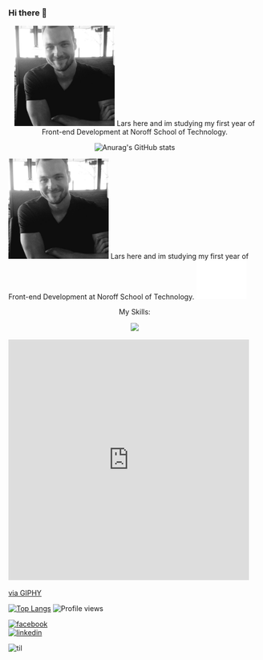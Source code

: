 ### Hi there 👋
<div display="inline-block" align=center>
<img
  src="https://github.com/larssandell/LarsSandell/blob/main/lars.jpg"
  alt="picture of me"
  title=""
  style="display: inline-block; margin: 0 auto; width: 200px">
Lars here and im studying my first year of Front-end Development at Noroff School of Technology. 

![Anurag's GitHub stats](https://github-readme-stats.vercel.app/api?username=larssandell&show_icons=true&theme=dark)
</div>

<p float="left">
  <img src="https://github.com/larssandell/LarsSandell/blob/main/lars.jpg" width="200" />
  Lars here and im studying my first year of Front-end Development at Noroff School of Technology. 
  <img src="https://github.com/larssandell/LarsSandell/blob/main/LS-logo-whiteV2.png" width="100" />
</p>

<p align="center">My Skills:</p>
<p align="center">
  <a href="https://skillicons.dev">
    <img src="https://skillicons.dev/icons?i=js,html,css,figma,github,ai,ps,netlify,vscode" />
  </a>
</p>

<iframe src="https://giphy.com/embed/hqU2KkjW5bE2v2Z7Q2" width="480" height="480" frameBorder="0" class="giphy-embed" allowFullScreen></iframe><p><a href="https://giphy.com/gifs/code-creating-rockd-hqU2KkjW5bE2v2Z7Q2">via GIPHY</a></p>


[![Top Langs](https://github-readme-stats.vercel.app/api/top-langs/?username=larssandell)](https://github.com/anuraghazra/github-readme-stats)
![Profile views](https://gpvc.arturio.dev/larssandell)  

[<img src='https://cdn.jsdelivr.net/npm/simple-icons@3.0.1/icons/facebook.svg' alt='facebook' height='40' color='white'>](https://www.facebook.com/BingoPingo)  
[<img src='https://cdn.jsdelivr.net/npm/simple-icons@3.0.1/icons/linkedin.svg' alt='linkedin' height='40'>](https://www.linkedin.com/in/lars-sandell/) 

![til](https://giphy.com/embed/hqU2KkjW5bE2v2Z7Q2)

